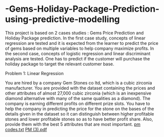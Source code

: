 # -Gems-Holiday-Package-Prediction-using-predictive-modelling
This project is based on 2 cases studies : Gems Price Prediction and Holiday Package prediction. In the first case study, concepts of linear regression are tested and it is expected from the learner to predict the price of gems based on multiple variables to help company maximize profits. In the second case, concepts of logistic regression and linear discriminant analysis are tested. One has to predict if the customer will purchase the holiday package to target the relevant customer base.

 Problem 1: Linear Regression

You are hired by a company Gem Stones co ltd, which is a cubic zirconia manufacturer. You are provided with the dataset containing the prices and other attributes of almost 27,000 cubic zirconia (which is an inexpensive diamond alternative with many of the same qualities as a diamond). The company is earning different profits on different prize slots. You have to help the company in predicting the price for the stone on the bases of the details given in the dataset so it can distinguish between higher profitable stones and lower profitable stones so as to have better profit share. Also, provide them with the best 5 attributes that are most important.
[pm codes.txt](https://github.com/aayush55666/-Gems-Holiday-Package-Prediction-using-predictive-modelling/files/9437458/pm.codes.txt)
[PM (3).pdf](https://github.com/aayush55666/-Gems-Holiday-Package-Prediction-using-predictive-modelling/files/9437459/PM.3.pdf)
